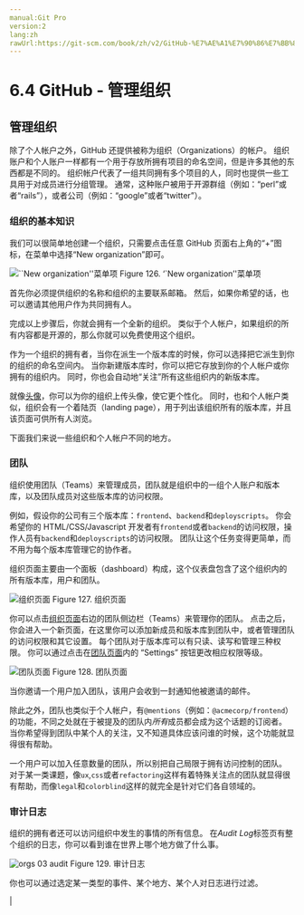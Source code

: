 ```yaml
---
manual:Git Pro
version:2
lang:zh
rawUrl:https://git-scm.com/book/zh/v2/GitHub-%E7%AE%A1%E7%90%86%E7%BB%84%E7%BB%87
---
```



# 6.4 GitHub - 管理组织

## 管理组织<a name="r_github_orgs"></a>


除了个人帐户之外，GitHub 还提供被称为组织（Organizations）的帐户。 组织账户和个人账户一样都有一个用于存放所拥有项目的命名空间，但是许多其他的东西都是不同的。 组织帐户代表了一组共同拥有多个项目的人，同时也提供一些工具用于对成员进行分组管理。 通常，这种账户被用于开源群组（例如：“perl”或者“rails”），或者公司（例如：“google”或者“twitter”）。



### 组织的基本知识<a name="_组织的基本知识"></a>


我们可以很简单地创建一个组织，只需要点击任意 GitHub 页面右上角的“+”图标，在菜单中选择“New organization”即可。


![``New organization''菜单项](%801.png "")
Figure 126. ‘`New organization’&#39;菜单项



首先你必须提供组织的名称和组织的主要联系邮箱。 然后，如果你希望的话，也可以邀请其他用户作为共同拥有人。




完成以上步骤后，你就会拥有一个全新的组织。 类似于个人帐户，如果组织的所有内容都是开源的，那么你就可以免费使用这个组织。




作为一个组织的拥有者，当你在派生一个版本库的时候，你可以选择把它派生到你的组织的命名空间内。 当你新建版本库时，你可以把它存放到你的个人帐户或你拥有的组织内。 同时，你也会自动地“关注”所有这些组织内的新版本库。




就像[头像](%805 "")，你可以为你的组织上传头像，使它更个性化。 同时，也和个人帐户类似，组织会有一个着陆页（landing page），用于列出该组织所有的版本库，并且该页面可供所有人浏览。




下面我们来说一些组织和个人帐户不同的地方。




### 团队<a name="_团队"></a>


组织使用团队（Teams）来管理成员，团队就是组织中的一组个人账户和版本库，以及团队成员对这些版本库的访问权限。




例如，假设你的公司有三个版本库：`frontend`、`backend`和`deployscripts`。 你会希望你的 HTML/CSS/Javascript 开发者有`frontend`或者`backend`的访问权限，操作人员有`backend`和`deployscripts`的访问权限。 团队让这个任务变得更简单，而不用为每个版本库管理它的协作者。




组织页面主要由一个面板（dashboard）构成，这个仪表盘包含了这个组织内的所有版本库，用户和团队。


![组织页面](%802.png "")
Figure 127. 组织页面



你可以点击[组织页面](%806 "")右边的团队侧边栏（Teams）来管理你的团队。 点击之后，你会进入一个新页面，在这里你可以添加新成员和版本库到团队中，或者管理团队的访问权限和其它设置。 每个团队对于版本库可以有只读、读写和管理三种权限。 你可以通过点击在[团队页面](%807 "")内的 “Settings” 按钮更改相应权限等级。


![团队页面](%804.png "")
Figure 128. 团队页面



当你邀请一个用户加入团队，该用户会收到一封通知他被邀请的邮件。




除此之外，团队也类似于个人帐户，有`@mentions`（例如：`@acmecorp/frontend`）的功能，不同之处就在于被提及的团队内*所有*成员都会成为这个话题的订阅者。 当你希望得到团队中某个人的关注，又不知道具体应该问谁的时候，这个功能就显得很有帮助。




一个用户可以加入任意数量的团队，所以别把自己局限于拥有访问控制的团队。 对于某一类课题，像`ux`,`css`或者`refactoring`这样有着特殊关注点的团队就显得很有帮助，而像`legal`和`colorblind`这样的就完全是针对它们各自领域的。




### 审计日志<a name="_审计日志"></a>


组织的拥有者还可以访问组织中发生的事情的所有信息。 在*Audit Log*标签页有整个组织的日志，你可以看到谁在世界上哪个地方做了什么事。


![orgs 03 audit](%803.png "")
Figure 129. 审计日志



你也可以通过选定某一类型的事件、某个地方、某个人对日志进行过滤。



|


